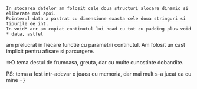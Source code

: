     In stocarea datelor am folosit cele doua structuri alocare dinamic si eliberate mai apoi.
    Pointerul data a pastrat cu dimensiune exacta cele doua stringuri si tipurile de int.
    In void* arr am copiat continutul lui head cu tot cu padding plus void * data, astfel 
am prelucrat in fiecare functie cu parametrii continutul.
    Am folosit un cast implicit pentru afisare si parcurgere.

=>O tema destul de frumoasa, greuta, dar cu multe cunostinte dobandite.

PS: tema a fost intr-adevar o joaca cu memoria, dar mai mult s-a jucat ea cu mine =}

